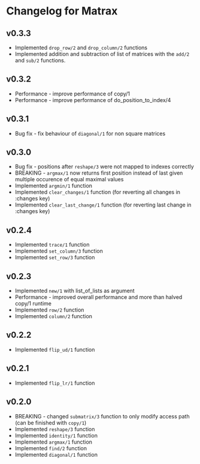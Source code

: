 # Changelog for Matrax

## v0.3.3
  * Implemented `drop_row/2` and `drop_column/2` functions
  * Implemented  addition and subtraction of list of matrices with the `add/2` and `sub/2` functions.

## v0.3.2
  * Performance - improve performance of copy/1
  * Performance - improve performance of do_position_to_index/4

## v0.3.1
  * Bug fix - fix behaviour of `diagonal/1` for non square matrices

## v0.3.0
  * Bug fix - positions after `reshape/3` were not mapped to indexes correctly
  * BREAKING - `argmax/1` now returns first position instead of last given multiple occurence of equal maximal values
  * Implemented `argmin/1` function
  * Implemented `clear_changes/1` function (for reverting all changes in :changes key)
  * Implemented `clear_last_change/1` function (for reverting last change in :changes key)

## v0.2.4
  * Implemented `trace/1` function
  * Implemented `set_column/3` function
  * Implemented `set_row/3` function

## v0.2.3
  * Implemented `new/1` with list_of_lists as argument
  * Performance - improved overall performance and more than halved copy/1 runtime
  * Implemented `row/2` function
  * Implemented `column/2` function

## v0.2.2
  * Implemented `flip_ud/1` function

## v0.2.1
  * Implemented `flip_lr/1` function

## v0.2.0
  * BREAKING - changed `submatrix/3` function to only modify access path (can be finished with `copy/1`)
  * Implemented `reshape/3` function
  * Implemented `identity/1` function
  * Implemented `argmax/1` function
  * Implemented `find/2` function
  * Implemented `diagonal/1` function
